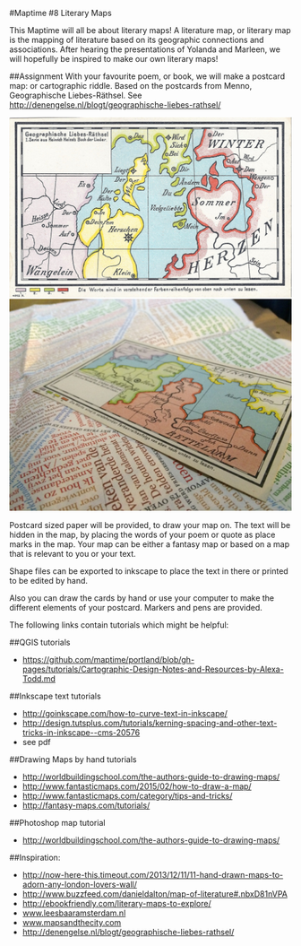 #Maptime #8 Literary Maps

This Maptime will all be about literary maps! A literature map, or literary map is the mapping of literature based on its geographic connections and associations. After hearing the presentations of Yolanda and Marleen, we will hopefully be inspired to make our own literary maps! 

##Assignment
With your favourite poem, or book, we will make a postcard map: or cartographic riddle. Based on the postcards from Menno, Geographische Liebes-Räthsel. See http://denengelse.nl/blogt/geographische-liebes-rathsel/ 

![alt text](geo-liebes-rathsel-5-1024x653.jpg)
![alt text](IMG_0607.JPG)

Postcard sized paper will be provided, to draw your map on. The text will be hidden in the map, by placing the words of your poem or quote as place marks in the map.
Your map can be either a fantasy map or based on a map that is relevant to you or your text.

Shape files can be exported to inkscape to place the text in there or printed to be edited by hand. 

Also you can draw the cards by hand or use your computer to make the different elements of your postcard. Markers and pens are provided. 

The following links contain tutorials which might be helpful:

##QGIS tutorials
- https://github.com/maptime/portland/blob/gh-pages/tutorials/Cartographic-Design-Notes-and-Resources-by-Alexa-Todd.md

##Inkscape text tutorials
- http://goinkscape.com/how-to-curve-text-in-inkscape/ 
- http://design.tutsplus.com/tutorials/kerning-spacing-and-other-text-tricks-in-inkscape--cms-20576
- see pdf

##Drawing Maps by hand tutorials
- http://worldbuildingschool.com/the-authors-guide-to-drawing-maps/
- http://www.fantasticmaps.com/2015/02/how-to-draw-a-map/ 
- http://www.fantasticmaps.com/category/tips-and-tricks/ 
- http://fantasy-maps.com/tutorials/

##Photoshop map tutorial
- http://worldbuildingschool.com/the-authors-guide-to-drawing-maps/

##Inspiration:
- http://now-here-this.timeout.com/2013/12/11/11-hand-drawn-maps-to-adorn-any-london-lovers-wall/ 
- http://www.buzzfeed.com/danieldalton/map-of-literature#.nbxD81nVPA
- http://ebookfriendly.com/literary-maps-to-explore/
- www.leesbaaramsterdam.nl
- www.mapsandthecity.com
- http://denengelse.nl/blogt/geographische-liebes-rathsel/ 